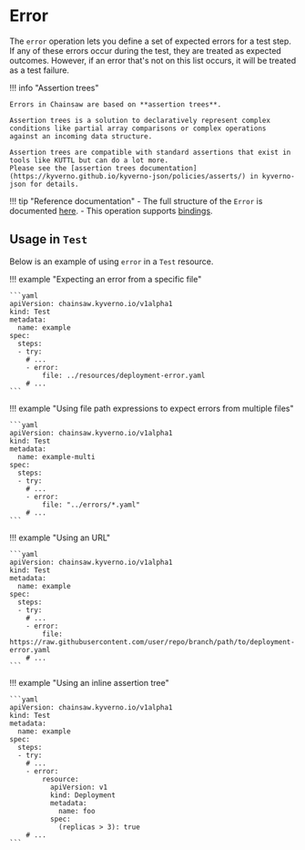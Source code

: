 # Error

The `error` operation lets you define a set of expected errors for a test step. If any of these errors occur during the test, they are treated as expected outcomes. However, if an error that's not on this list occurs, it will be treated as a test failure.

!!! info "Assertion trees"

    Errors in Chainsaw are based on **assertion trees**.

    Assertion trees is a solution to declaratively represent complex conditions like partial array comparisons or complex operations against an incoming data structure.

    Assertion trees are compatible with standard assertions that exist in tools like KUTTL but can do a lot more.
    Please see the [assertion trees documentation](https://kyverno.github.io/kyverno-json/policies/asserts/) in kyverno-json for details.

!!! tip "Reference documentation"
    - The full structure of the `Error` is documented [here](../apis/chainsaw.v1alpha1.md#chainsaw-kyverno-io-v1alpha1-Error).
    - This operation supports [bindings](../bindings/index.md).

## Usage in `Test`

Below is an example of using `error` in a `Test` resource.

!!! example "Expecting an error from a specific file"

    ```yaml
    apiVersion: chainsaw.kyverno.io/v1alpha1
    kind: Test
    metadata:
      name: example
    spec:
      steps:
      - try:
        # ...
        - error:
            file: ../resources/deployment-error.yaml
        # ...
    ```

!!! example "Using file path expressions to expect errors from multiple files"

    ```yaml
    apiVersion: chainsaw.kyverno.io/v1alpha1
    kind: Test
    metadata:
      name: example-multi
    spec:
      steps:
      - try:
        # ...
        - error:
            file: "../errors/*.yaml"
        # ...
    ```

!!! example "Using an URL"

    ```yaml
    apiVersion: chainsaw.kyverno.io/v1alpha1
    kind: Test
    metadata:
      name: example
    spec:
      steps:
      - try:
        # ...
        - error:
            file: https://raw.githubusercontent.com/user/repo/branch/path/to/deployment-error.yaml
        # ...
    ```

!!! example "Using an inline assertion tree"

    ```yaml
    apiVersion: chainsaw.kyverno.io/v1alpha1
    kind: Test
    metadata:
      name: example
    spec:
      steps:
      - try:
        # ...
        - error:
            resource:
              apiVersion: v1
              kind: Deployment
              metadata:
                name: foo
              spec:
                (replicas > 3): true
        # ...
    ```
